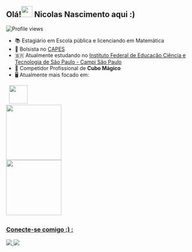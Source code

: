 <!--### Hi there 👋


**nicolas-nascimento13/nicolas-nascimento13** is a ✨ _special_ ✨ repository because its `README.md` (this file) appears on your GitHub profile.

Here are some ideas to get you started:

- 🔭 I’m currently working on ...
- 🌱 I’m currently learning ...
- 👯 I’m looking to collaborate on ...
- 🤔 I’m looking for help with ...
- 💬 Ask me about ...
- 📫 How to reach me: ...
- 😄 Pronouns: ...
- ⚡ Fun fact: ...
-->

<h2 align="left">Olá!<img src="https://raw.githubusercontent.com/kaueMarques/kaueMarques/master/hi.gif" height="30px"> Nicolas Nascimento aqui :)</h2>
<p align="left"> <img src="https://komarev.com/ghpvc/?username=nicolas-nascimento13&color=yellow" alt="Profile views" /> </p>

- 📚 Estagiário em Escola pública e licenciando em Matemática
- 🎒 Bolsista no [CAPES](https://www.gov.br/capes/pt-br)
- 🇧🇷 Atualmente estudando no [Instituto Federal de Educação Ciência e Tecnologia de São Paulo - Campi São Paulo](https://spo.ifsp.edu.br/)
- 🎲 Competidor Profissional de **Cubo Mágico**
- 🖥️ Atualmente mais focado em:
<div style="display: inline">
  &nbsp;&nbsp;<img width='50' height='50' src="https://cdn.jsdelivr.net/gh/devicons/devicon/icons/python/python-original.svg" />&nbsp;&nbsp;
</div>

<br>
<div>
  <a href="https://github.com/nicolas-nascimento13">
  <img height="150em" src="https://github-readme-stats.vercel.app/api?username=nicolas-nascimento13&show_icons=true&theme=gotham&title_color=1DE0BC&include_all_commits=false&count_private=true"/>
   
   <br>
    
  <img height="150em" src="https://github-readme-stats.vercel.app/api/top-langs/?username=nicolas-nascimento13&layout=compact&langs_count=7&theme=gotham&title_color=1DE0BC"/>
</div>

##

 <h3 align="left">Conecte-se comigo :) :</h3>
<div>
  <a href="mailto:nicolas.nascimento@aluno.ifsp.edu.br" target="_blank" rel="external">
    <img src="https://img.shields.io/badge/Outlook-0078D4?style=for-the-badge&logo=microsoft-outlook&logoColor=white" target="_blank">
  </a>  
  
  <a href="https://www.linkedin.com/in/nicolas-fonseca-nascimento/" target="_blank">
    <img src="https://img.shields.io/badge/LinkedIn-0077B5?style=for-the-badge&logo=linkedin&logoColor=white" target="_blank">
  </a>
</div>

 
